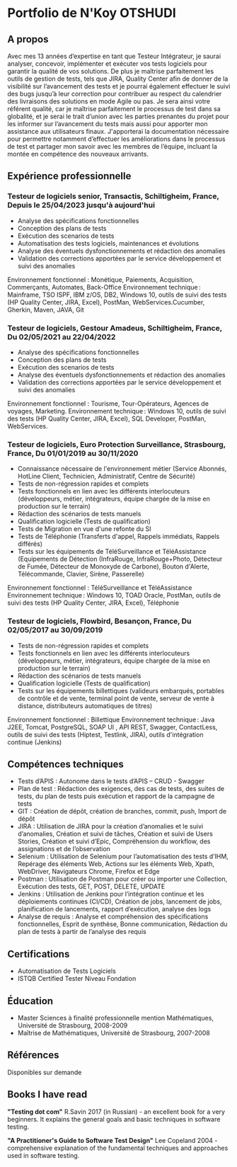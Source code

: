 # Portfolio de N'Koy OTSHUDI

## A propos
Avec mes 13 années d’expertise en tant que Testeur Intégrateur, je saurai analyser, concevoir,
implémenter et exécuter vos tests logiciels pour garantir la qualité de vos solutions.
De plus je maîtrise parfaitement les outils de gestion de tests, tels que JIRA, Quality Center afin
de donner de la visibilité sur l’avancement des tests et je pourrai également effectuer le suivi des
bugs jusqu’à leur correction pour contribuer au respect du calendrier des livraisons des solutions en
mode Agile ou pas.
Je sera ainsi votre référent qualité, car je maîtrise parfaitement le processus de test dans sa
globalité, et je serai le trait d’union avec les parties prenantes du projet pour les informer sur
l’avancement du tests mais aussi pour apporter mon assistance aux utilisateurs finaux.
J'apporterai la documentation nécessaire pour permettre notamment d’effectuer les
améliorations dans le processus de test et partager mon savoir avec les membres de l’équipe,
incluant la montée en compétence des nouveaux arrivants.

## Expérience professionnelle

### Testeur de logiciels senior, Transactis, Schiltigheim, France, Depuis le 25/04/2023 jusqu'à aujourd'hui

- Analyse des spécifications fonctionnelles
- Conception des plans de tests
- Exécution des scenarios de tests
- Automatisation des tests logiciels, maintenances et évolutions
- Analyse des éventuels dysfonctionnements et rédaction des anomalies
- Validation des corrections apportées par le service développement et suivi des anomalies 
 
Environnement fonctionnel : Monétique, Paiements, Acquisition, Commerçants, Automates, Back-Office 
Environnement technique : Mainframe, TSO ISPF, IBM z/OS, DB2, Windows 10, outils de suivi des tests (HP Quality Center, JIRA, Excel), PostMan, WebServices.Cucumber, Gherkin, Maven, JAVA, Git 




### Testeur de logiciels, Gestour Amadeus, Schiltigheim, France, Du 02/05/2021 au 22/04/2022

- Analyse des spécifications fonctionnelles  
-	Conception des plans de tests 
-	Exécution des scenarios de tests 
-	Analyse des éventuels dysfonctionnements et rédaction des anomalies 
-	Validation des corrections apportées par le service développement et suivi des anomalies 
 
Environnement fonctionnel : Tourisme, Tour-Opérateurs, Agences de voyages, Marketing. 
Environnement technique : Windows 10, outils de suivi des tests (HP Quality Center, JIRA, Excel), SQL Developer, PostMan, WebServices. 




### Testeur de logiciels, Euro Protection Surveillance, Strasbourg, France, Du 01/01/2019 au 30/11/2020

- Connaissance nécessaire de l'environnement métier (Service Abonnés, HotLine Client, Technicien, Administratif, Centre de Sécurité)
- Tests de non-régression rapides et complets
- Tests fonctionnels en lien avec les différents interlocuteurs (développeurs, métier, intégrateurs, équipe chargée de la mise en production sur le terrain)
- Rédaction des scénarios de tests manuels
- Qualification logicielle (Tests de qualification)
- Tests de Migration en vue d'une refonte du SI
- Tests de Téléphonie (Transferts d'appel, Rappels immédiats, Rappels différés)
- Tests sur les équipements de TéléSurveillance et TéléAssistance (Equipements de Détection (InfraRouge, InfraRouge+Photo, Détecteur de Fumée, Détecteur de Monoxyde de Carbone), Bouton d'Alerte, Télécommande, Clavier, Sirène, Passerelle) 
 
Environnement fonctionnel : TéléSurveillance et TéléAssistance 
Environnement technique : Windows 10, TOAD Oracle, PostMan, outils de suivi des tests (HP Quality Center, JIRA, Excel), Téléphonie 



### Testeur de logiciels, Flowbird, Besançon, France, Du 02/05/2017 au 30/09/2019

 
- Tests de non-régression rapides et complets
- Tests fonctionnels en lien avec les différents interlocuteurs (développeurs, métier, intégrateurs, équipe chargée de la mise en production sur le terrain)
- Rédaction des scénarios de tests manuels
- Qualification logicielle (Tests de qualification)
- Tests sur les équipements billettiques (valideurs embarqués, portables de contrôle et de vente, terminal point de vente, serveur de vente à distance, distributeurs automatiques de titres) 
 
Environnement fonctionnel : Billettique 
Environnement technique : Java J2EE, Tomcat, PostgreSQL, SOAP UI , API REST, Swagger, ContactLess, outils de suivi des tests (Hiptest, Testlink, JIRA), outils d'intégration continue (Jenkins) 



## Compétences techniques

- Tests d’APIS : Autonome dans le tests d’APIS – CRUD - Swagger
- Plan de test : Rédaction des exigences, des cas de tests, des suites de tests, du plan de tests puis exécution et rapport de la campagne de tests
- GIT : Création de dépôt, création de branches, commit, push, Import de dépôt
- JIRA : Utilisation de JIRA pour la création d’anomalies et le suivi d’anomalies, Création et suivi de tâches, Création et suivi de Users Stories, Création et suivi d’Epic, Compréhension du workflow, des assignations et de l’observation
- Selenium : Utilisation de Selenium pour l’automatisation des tests d’IHM, Repérage des éléments Web, Actions sur les éléments Web, Xpath, WebDriver, Navigateurs Chrome, Firefox et Edge
- Postman : Utilisation de Postman pour créer ou importer une Collection, Exécution des tests, GET, POST, DELETE, UPDATE
- Jenkins : Utilisation de Jenkins pour l’intégration continue et les déploiements continues (CI/CD), Création de jobs, lancement de jobs, planification de lancements, rapport d’exécution, analyse des logs
- Analyse de requis : Analyse et compréhension des spécifications fonctionnelles, Esprit de synthèse, Bonne communication, Rédaction du plan de tests à partir de l’analyse des requis
  

## Certifications

- Automatisation de Tests Logiciels
- ISTQB Certified Tester Niveau Fondation

## Éducation

- Master Sciences à finalité professionnelle mention Mathématiques, Université de Strasbourg, 2008-2009
- Maîtrise de Mathématiques, Université de Strasbourg, 2007-2008

## Références

Disponibles sur demande


## Books I have read
__"Testing dot com"__ R.Savin 2017 (in Russian) - an excellent book for a very beginners. It explains the general goals and basic techniques in software testing.

__"A Practitioner's Guide to Software Test Design"__ Lee Copeland 2004 - comprehensive explanation of the fundamental techniques and approaches used in software testing.
